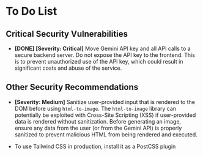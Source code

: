 # To Do List

## Critical Security Vulnerabilities

*   **[DONE]** **[Severity: Critical]** Move Gemini API key and all API calls to a secure backend server. Do not expose the API key to the frontend. This is to prevent unauthorized use of the API key, which could result in significant costs and abuse of the service.

## Other Security Recommendations

*   **[Severity: Medium]** Sanitize user-provided input that is rendered to the DOM before using `html-to-image`. The `html-to-image` library can potentially be exploited with Cross-Site Scripting (XSS) if user-provided data is rendered without sanitization. Before generating an image, ensure any data from the user (or from the Gemini API) is properly sanitized to prevent malicious HTML from being rendered and executed.


* To use Tailwind CSS in production, install it as a PostCSS plugin
